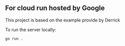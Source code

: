 For cloud run hosted by Google
---------------------------------

This project is based on the example provide by Derrick

To run the server locally:

```
go run .
```
